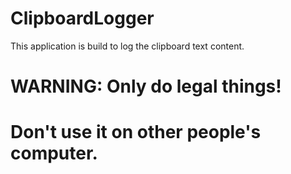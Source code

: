 # ClipboardLogger

This application is build to log the clipboard text content.

# WARNING: Only do legal things!
# Don't use it on other people's computer. 
